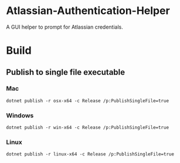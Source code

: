 # Atlassian-Authentication-Helper
A GUI helper to prompt for Atlassian credentials.


# Build

## Publish to single file executable

### Mac

    dotnet publish -r osx-x64 -c Release /p:PublishSingleFile=true

### Windows

    dotnet publish -r win-x64 -c Release /p:PublishSingleFile=true

### Linux

    dotnet publish -r linux-x64 -c Release /p:PublishSingleFile=true

